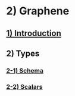 # 2) Graphene



<a href="2_graphene/01_intro.md">

## 1) Introduction
</a>







## 2) Types





<a href="2_graphene/02_1_schema.md">

### 2-1) Schema
</a>


<a href="2_graphene/02_2_scalars.md">

### 2-2) Scalars
</a>










